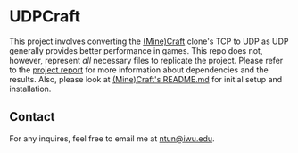 # UDPCraft
This project involves converting  the [(Mine)Craft](https://github.com/fogleman/Craft) clone's TCP to UDP as UDP generally provides better performance in games. This repo does not, however, represent _all_ necessary files to replicate the project. Please refer to the [project report](https://github.com/ntun/UDPCraft/blob/master/project_report.pdf) for more information about dependencies and the results. Also, please look at [(Mine)Craft's README.md](https://github.com/fogleman/Craft/blob/master/README.md) for initial setup and installation.

## Contact

For any inquires, feel free to email me at ntun@iwu.edu.
